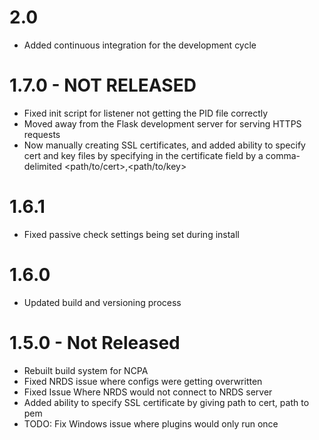 2.0
===

- Added continuous integration for the development cycle

1.7.0 - NOT RELEASED
====================
- Fixed init script for listener not getting the PID file correctly
- Moved away from the Flask development server for serving HTTPS requests
- Now manually creating SSL certificates, and added ability to specify
  cert and key files by specifying in the certificate field by
  a comma-delimited <path/to/cert>,<path/to/key>

1.6.1
==================
- Fixed passive check settings being set during install

1.6.0
==================
- Updated build and versioning process


1.5.0 - Not Released
==================
- Rebuilt build system for NCPA
- Fixed NRDS issue where configs were getting overwritten
- Fixed Issue Where NRDS would not connect to NRDS server
- Added ability to specify SSL certificate by giving path to cert, path to pem
- TODO: Fix Windows issue where plugins would only run once
